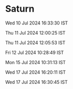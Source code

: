 # Saturn

Wed 10 Jul 2024 16:33:30 IST

Thu 11 Jul 2024 12:00:25 IST

Thu 11 Jul 2024 12:05:53 IST

Fri 12 Jul 2024 10:28:49 IST

Mon 15 Jul 2024 10:31:13 IST

Wed 17 Jul 2024 16:20:11 IST

Wed 17 Jul 2024 16:30:45 IST
